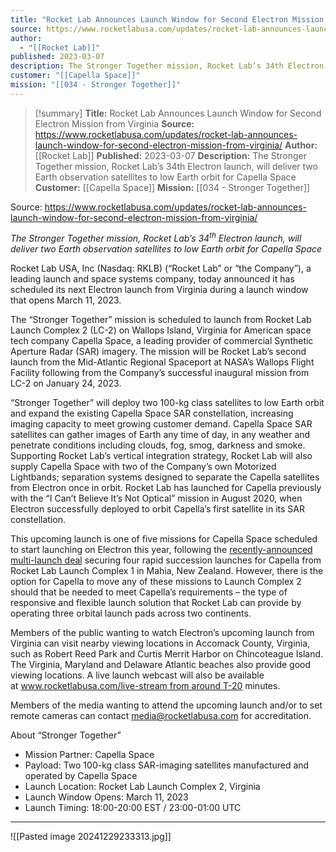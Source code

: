 ```yaml
---
title: "Rocket Lab Announces Launch Window for Second Electron Mission from Virginia "
source: https://www.rocketlabusa.com/updates/rocket-lab-announces-launch-window-for-second-electron-mission-from-virginia/
author:
  - "[[Rocket Lab]]"
published: 2023-03-07
description: The Stronger Together mission, Rocket Lab’s 34th Electron launch, will deliver two Earth observation satellites to low Earth orbit for Capella Space
customer: "[[Capella Space]]"
mission: "[[034 - Stronger Together]]"
---
```

>[!summary]
**Title:** Rocket Lab Announces Launch Window for Second Electron Mission from Virginia 
**Source:** https://www.rocketlabusa.com/updates/rocket-lab-announces-launch-window-for-second-electron-mission-from-virginia/
**Author:** [[Rocket Lab]]
**Published:** 2023-03-07
**Description:** The Stronger Together mission, Rocket Lab’s 34th Electron launch, will deliver two Earth observation satellites to low Earth orbit for Capella Space
**Customer:** [[Capella Space]]
**Mission:** [[034 - Stronger Together]]

Source: https://www.rocketlabusa.com/updates/rocket-lab-announces-launch-window-for-second-electron-mission-from-virginia/

*The Stronger Together mission, Rocket Lab’s 34<sup>th</sup> Electron launch, will deliver two Earth observation satellites to low Earth orbit for Capella Space*

Rocket Lab USA, Inc (Nasdaq: RKLB) (“Rocket Lab” or “the Company”), a leading launch and space systems company, today announced it has scheduled its next Electron launch from Virginia during a launch window that opens March 11, 2023.

The “Stronger Together” mission is scheduled to launch from Rocket Lab Launch Complex 2 (LC-2) on Wallops Island, Virginia for American space tech company Capella Space, a leading provider of commercial Synthetic Aperture Radar (SAR) imagery. The mission will be Rocket Lab’s second launch from the Mid-Atlantic Regional Spaceport at NASA’s Wallops Flight Facility following from the Company’s successful inaugural mission from LC-2 on January 24, 2023.

“Stronger Together” will deploy two 100-kg class satellites to low Earth orbit and expand the existing Capella Space SAR constellation, increasing imaging capacity to meet growing customer demand. Capella Space SAR satellites can gather images of Earth any time of day, in any weather and penetrate conditions including clouds, fog, smog, darkness and smoke. Supporting Rocket Lab’s vertical integration strategy, Rocket Lab will also supply Capella Space with two of the Company’s own Motorized Lightbands; separation systems designed to separate the Capella satellites from Electron once in orbit. Rocket Lab has launched for Capella previously with the “I Can’t Believe It’s Not Optical” mission in August 2020, when Electron successfully deployed to orbit Capella’s first satellite in its SAR constellation.

This upcoming launch is one of five missions for Capella Space scheduled to start launching on Electron this year, following the [recently-announced multi-launch deal](https://cts.businesswire.com/ct/CT?id=smartlink&url=https%3A%2F%2Fwww.businesswire.com%2Fnews%2Fhome%2F20230301005140%2Fen%2FRocket-Lab-Signs-Multi-Launch-Deal-to-Deploy-Satellite-Constellation-for-Capella-Space&esheet=53357328&newsitemid=20230307005394&lan=en-US&anchor=recently-announced+multi-launch+deal&index=1&md5=a5f9127bdb042ea90d34eb903efd2339) securing four rapid succession launches for Capella from Rocket Lab Launch Complex 1 in Mahia, New Zealand. However, there is the option for Capella to move any of these missions to Launch Complex 2 should that be needed to meet Capella’s requirements – the type of responsive and flexible launch solution that Rocket Lab can provide by operating three orbital launch pads across two continents.

Members of the public wanting to watch Electron’s upcoming launch from Virginia can visit nearby viewing locations in Accomack County, Virginia, such as Robert Reed Park and Curtis Merrit Harbor on Chincoteague Island. The Virginia, Maryland and Delaware Atlantic beaches also provide good viewing locations. A live launch webcast will also be available at [www.rocketlabusa.com/live-stream from around T-20](https://cts.businesswire.com/ct/CT?id=smartlink&url=http%3A%2F%2Fwww.rocketlabusa.com%2Flive-stream%2520from%2520around%2520T-20&esheet=53357328&newsitemid=20230307005394&lan=en-US&anchor=www.rocketlabusa.com%2Flive-stream+from+around+T-20&index=2&md5=e75b63b00aa431398cd9e6198d040ce2) minutes.

Members of the media wanting to attend the upcoming launch and/or to set remote cameras can contact [media@rocketlabusa.com](https://www.rocketlabusa.com/updates/rocket-lab-announces-launch-window-for-second-electron-mission-from-virginia/) for accreditation.

About “Stronger Together”

- Mission Partner: Capella Space
- Payload: Two 100-kg class SAR-imaging satellites manufactured and operated by Capella Space
- Launch Location: Rocket Lab Launch Complex 2, Virginia
- Launch Window Opens: March 11, 2023
- Launch Timing: 18:00-20:00 EST / 23:00-01:00 UTC

---

![[Pasted image 20241229233313.jpg]]